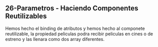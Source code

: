 ## 26-Parametros - Haciendo Componentes Reutilizables
Hemos hecho el binding de atributos y hemos hecho al componete reutilizable, la propiedad peliculas podra recibir peliculas en cines o de estreno y las llenara como dos array diferentes.
